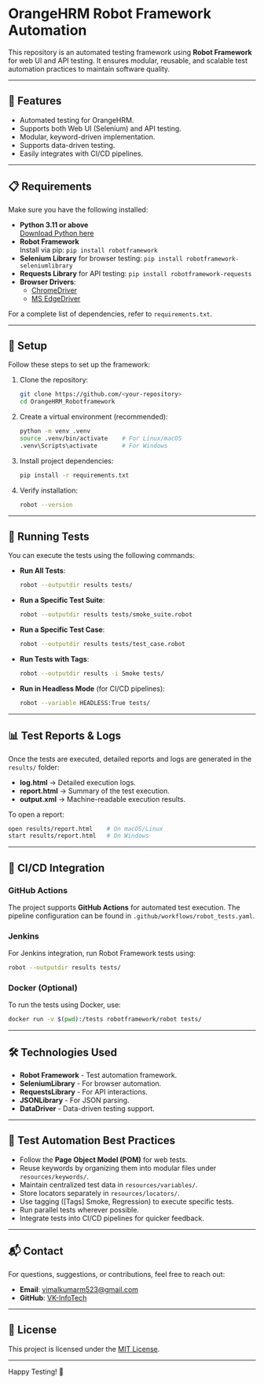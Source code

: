 # OrangeHRM Robot Framework Automation

This repository is an automated testing framework using **Robot Framework** for web UI and API testing. It ensures modular, reusable, and scalable test automation practices to maintain software quality.

---

## 🚀 Features

- Automated testing for OrangeHRM.
- Supports both Web UI (Selenium) and API testing.
- Modular, keyword-driven implementation.
- Supports data-driven testing.
- Easily integrates with CI/CD pipelines.

---

## 📋 Requirements

Make sure you have the following installed:

- **Python 3.11 or above**  
  [Download Python here](https://www.python.org/downloads/)
- **Robot Framework**   
  Install via pip: `pip install robotframework`
- **Selenium Library** for browser testing: `pip install robotframework-seleniumlibrary`
- **Requests Library** for API testing: `pip install robotframework-requests`
- **Browser Drivers**:
  - [ChromeDriver](https://googlechromelabs.github.io/chrome-for-testing/)
  - [MS EdgeDriver](https://developer.microsoft.com/en-us/microsoft-edge/tools/webdriver/)

For a complete list of dependencies, refer to `requirements.txt`.

---

## 🔧 Setup

Follow these steps to set up the framework:

1. Clone the repository:
   ```bash
   git clone https://github.com/<your-repository>
   cd OrangeHRM_Robotframework
   ```

2. Create a virtual environment (recommended):
   ```bash
   python -m venv .venv
   source .venv/bin/activate    # For Linux/macOS
   .venv\Scripts\activate       # For Windows
   ```

3. Install project dependencies:
   ```bash
   pip install -r requirements.txt
   ```

4. Verify installation:
   ```bash
   robot --version
   ```

---

## 🏃 Running Tests

You can execute the tests using the following commands:

- **Run All Tests**:
  ```bash
  robot --outputdir results tests/
  ```

- **Run a Specific Test Suite**:
  ```bash
  robot --outputdir results tests/smoke_suite.robot
  ```

- **Run a Specific Test Case**:
  ```bash
  robot --outputdir results tests/test_case.robot
  ```

- **Run Tests with Tags**:
  ```bash
  robot --outputdir results -i Smoke tests/
  ```

- **Run in Headless Mode** (for CI/CD pipelines):
  ```bash
  robot --variable HEADLESS:True tests/
  ```

---

## 📊 Test Reports & Logs

Once the tests are executed, detailed reports and logs are generated in the `results/` folder:

- **log.html** → Detailed execution logs.
- **report.html** → Summary of the test execution.
- **output.xml** → Machine-readable execution results.

To open a report:
```bash
open results/report.html    # On macOS/Linux
start results/report.html   # On Windows
```

---

## 🔄 CI/CD Integration

### GitHub Actions

The project supports **GitHub Actions** for automated test execution. The pipeline configuration can be found in `.github/workflows/robot_tests.yaml`.

### Jenkins

For Jenkins integration, run Robot Framework tests using:
```bash
robot --outputdir results tests/
```

### Docker (Optional)

To run the tests using Docker, use:
```bash
docker run -v $(pwd):/tests robotframework/robot tests/
```

---

## 🛠 Technologies Used

- **Robot Framework** - Test automation framework.
- **SeleniumLibrary** - For browser automation.
- **RequestsLibrary** - For API interactions.
- **JSONLibrary** - For JSON parsing.
- **DataDriver** - Data-driven testing support.

---

## 🎯 Test Automation Best Practices

- Follow the **Page Object Model (POM)** for web tests.
- Reuse keywords by organizing them into modular files under `resources/keywords/`.
- Maintain centralized test data in `resources/variables/`.
- Store locators separately in `resources/locators/`.
- Use tagging ([Tags] Smoke, Regression) to execute specific tests.
- Run parallel tests wherever possible.
- Integrate tests into CI/CD pipelines for quicker feedback.

---

## 📬 Contact

For questions, suggestions, or contributions, feel free to reach out:

- **Email**: [vimalkumarm523@gmail.com](mailto:vimalkumarm523@gmail.com)
- **GitHub**: [VK-InfoTech](https://github.com/orgs/VK-InfoTech/)

---

## 🔐 License

This project is licensed under the [MIT License](LICENSE).

---

Happy Testing! 🚀
